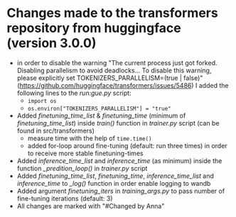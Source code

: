 # Changes made to the transformers repository from huggingface (version 3.0.0)

- in order to disable the warning "The current process just got forked. Disabling parallelism to avoid deadlocks... To disable this warning, please explicitly set TOKENIZERS_PARALLELISM=(true | false)" (https://github.com/huggingface/transformers/issues/5486) I added the following lines to the *run:gue.py* script:
  - `import os`
  - `os.environ["TOKENIZERS_PARALLELISM"] = "true"`
- Added *finetuning_time_list* & *finetuning_time* (minimum of *finetuning_time_list*) inside *train()* function in *trainer.py* script (can be found in src/transformers)
  - measure time with the help of `time.time()`
  - added for-loop around fine-tuning (default: run three times) in order to receive more stable finetuning-times
- Added *inference_time_list* and *inference_time* (as minimum) inside the function *_predition_loop()* in *trainer.py* script
- Added *finetuning_time_list*, *finetuning_time*, *inference_time_list* and *inference_time* to *_log()* function in order enable logging to wandb
- Added argument *finetuning_iters* in *training_args.py* to pass number of fine-tuning iterations (default: 3)
- All changes are marked with "#Changed by Anna"

